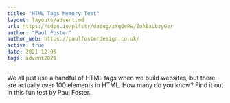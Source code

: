 ```yaml
---
title: "HTML Tags Memory Test"
layout: layouts/advent.md
url: https://cdpn.io/plfstr/debug/zYqQeRw/ZoABaLbzyGvr
author: "Paul Foster"
author_web: https://paulfosterdesign.co.uk/
active: true
date: 2021-12-05
tags: advent2021
---
```


We all just use a handful of HTML tags when we build websites, but there are actually over 100 elements in HTML. How many do you know? Find it out in this fun test by Paul Foster.